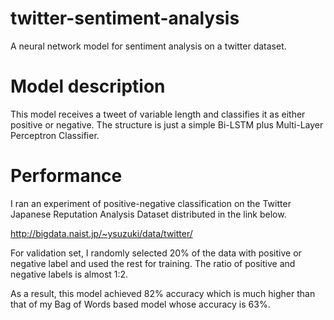 # twitter-sentiment-analysis
A neural network model for sentiment analysis on a twitter dataset.

# Model description
This model receives a tweet of variable length and classifies it as either positive or negative.
The structure is just a simple Bi-LSTM plus Multi-Layer Perceptron Classifier.

# Performance
I ran an experiment of positive-negative classification on the Twitter Japanese Reputation Analysis Dataset distributed in the link below.

http://bigdata.naist.jp/~ysuzuki/data/twitter/

For validation set, I randomly selected 20% of the data with positive or negative label and used the rest for training.
The ratio of positive and negative labels is almost 1:2.

As a result, this model achieved 82% accuracy which is much higher than that of my Bag of Words based model whose accuracy is 63%.
